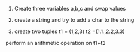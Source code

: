 1. Create three variables a,b,c and swap values

2. create a string and try to add a char to the string 

3. create two tuples t1 = (1,2,3) t2 =(1.1.,2.2,3.3)

perform an arithmetic operation on t1+t2
